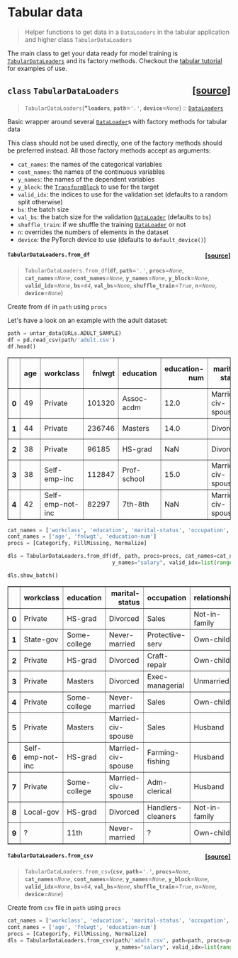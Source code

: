# Tabular data
> Helper functions to get data in a `DataLoaders` in the tabular application and higher class `TabularDataLoaders`


The main class to get your data ready for model training is [`TabularDataLoaders`](/tabular.data.html#TabularDataLoaders) and its factory methods. Checkout the [tabular tutorial](http://docs.fast.ai/tutorial.tabular) for examples of use.


<h2 id="TabularDataLoaders" class="doc_header"><code>class</code> <code>TabularDataLoaders</code><a href="https://github.com/fastai/fastai/tree/master/fastai/tabular/data.py#L11" class="source_link" style="float:right">[source]</a></h2>

> <code>TabularDataLoaders</code>(**\*`loaders`**, **`path`**=*`'.'`*, **`device`**=*`None`*) :: [`DataLoaders`](/data.core.html#DataLoaders)

Basic wrapper around several [`DataLoader`](/data.load.html#DataLoader)s with factory methods for tabular data


This class should not be used directly, one of the factory methods should be preferred instead. All those factory methods accept as arguments:

- `cat_names`: the names of the categorical variables
- `cont_names`: the names of the continuous variables
- `y_names`: the names of the dependent variables
- `y_block`: the [`TransformBlock`](/data.block.html#TransformBlock) to use for the target
- `valid_idx`: the indices to use for the validation set (defaults to a random split otherwise)
- `bs`: the batch size
- `val_bs`: the batch size for the validation [`DataLoader`](/data.load.html#DataLoader) (defaults to `bs`)
- `shuffle_train`: if we shuffle the training [`DataLoader`](/data.load.html#DataLoader) or not
- `n`: overrides the numbers of elements in the dataset
- `device`: the PyTorch device to use (defaults to `default_device()`)


<h4 id="TabularDataLoaders.from_df" class="doc_header"><code>TabularDataLoaders.from_df</code><a href="https://github.com/fastai/fastai/tree/master/fastai/tabular/data.py#L13" class="source_link" style="float:right">[source]</a></h4>

> <code>TabularDataLoaders.from_df</code>(**`df`**, **`path`**=*`'.'`*, **`procs`**=*`None`*, **`cat_names`**=*`None`*, **`cont_names`**=*`None`*, **`y_names`**=*`None`*, **`y_block`**=*`None`*, **`valid_idx`**=*`None`*, **`bs`**=*`64`*, **`val_bs`**=*`None`*, **`shuffle_train`**=*`True`*, **`n`**=*`None`*, **`device`**=*`None`*)

Create from `df` in `path` using `procs`


Let's have a look on an example with the adult dataset:

```python
path = untar_data(URLs.ADULT_SAMPLE)
df = pd.read_csv(path/'adult.csv')
df.head()
```




<div>
<style scoped>
    .dataframe tbody tr th:only-of-type {
        vertical-align: middle;
    }

    .dataframe tbody tr th {
        vertical-align: top;
    }

    .dataframe thead th {
        text-align: right;
    }
</style>
<table border="1" class="dataframe">
  <thead>
    <tr style="text-align: right;">
      <th></th>
      <th>age</th>
      <th>workclass</th>
      <th>fnlwgt</th>
      <th>education</th>
      <th>education-num</th>
      <th>marital-status</th>
      <th>occupation</th>
      <th>relationship</th>
      <th>race</th>
      <th>sex</th>
      <th>capital-gain</th>
      <th>capital-loss</th>
      <th>hours-per-week</th>
      <th>native-country</th>
      <th>salary</th>
    </tr>
  </thead>
  <tbody>
    <tr>
      <th>0</th>
      <td>49</td>
      <td>Private</td>
      <td>101320</td>
      <td>Assoc-acdm</td>
      <td>12.0</td>
      <td>Married-civ-spouse</td>
      <td>NaN</td>
      <td>Wife</td>
      <td>White</td>
      <td>Female</td>
      <td>0</td>
      <td>1902</td>
      <td>40</td>
      <td>United-States</td>
      <td>&gt;=50k</td>
    </tr>
    <tr>
      <th>1</th>
      <td>44</td>
      <td>Private</td>
      <td>236746</td>
      <td>Masters</td>
      <td>14.0</td>
      <td>Divorced</td>
      <td>Exec-managerial</td>
      <td>Not-in-family</td>
      <td>White</td>
      <td>Male</td>
      <td>10520</td>
      <td>0</td>
      <td>45</td>
      <td>United-States</td>
      <td>&gt;=50k</td>
    </tr>
    <tr>
      <th>2</th>
      <td>38</td>
      <td>Private</td>
      <td>96185</td>
      <td>HS-grad</td>
      <td>NaN</td>
      <td>Divorced</td>
      <td>NaN</td>
      <td>Unmarried</td>
      <td>Black</td>
      <td>Female</td>
      <td>0</td>
      <td>0</td>
      <td>32</td>
      <td>United-States</td>
      <td>&lt;50k</td>
    </tr>
    <tr>
      <th>3</th>
      <td>38</td>
      <td>Self-emp-inc</td>
      <td>112847</td>
      <td>Prof-school</td>
      <td>15.0</td>
      <td>Married-civ-spouse</td>
      <td>Prof-specialty</td>
      <td>Husband</td>
      <td>Asian-Pac-Islander</td>
      <td>Male</td>
      <td>0</td>
      <td>0</td>
      <td>40</td>
      <td>United-States</td>
      <td>&gt;=50k</td>
    </tr>
    <tr>
      <th>4</th>
      <td>42</td>
      <td>Self-emp-not-inc</td>
      <td>82297</td>
      <td>7th-8th</td>
      <td>NaN</td>
      <td>Married-civ-spouse</td>
      <td>Other-service</td>
      <td>Wife</td>
      <td>Black</td>
      <td>Female</td>
      <td>0</td>
      <td>0</td>
      <td>50</td>
      <td>United-States</td>
      <td>&lt;50k</td>
    </tr>
  </tbody>
</table>
</div>



```python
cat_names = ['workclass', 'education', 'marital-status', 'occupation', 'relationship', 'race']
cont_names = ['age', 'fnlwgt', 'education-num']
procs = [Categorify, FillMissing, Normalize]
```

```python
dls = TabularDataLoaders.from_df(df, path, procs=procs, cat_names=cat_names, cont_names=cont_names, 
                                 y_names="salary", valid_idx=list(range(800,1000)), bs=64)
```

```python
dls.show_batch()
```


<table border="1" class="dataframe">
  <thead>
    <tr style="text-align: right;">
      <th></th>
      <th>workclass</th>
      <th>education</th>
      <th>marital-status</th>
      <th>occupation</th>
      <th>relationship</th>
      <th>race</th>
      <th>education-num_na</th>
      <th>age</th>
      <th>fnlwgt</th>
      <th>education-num</th>
      <th>salary</th>
    </tr>
  </thead>
  <tbody>
    <tr>
      <th>0</th>
      <td>Private</td>
      <td>HS-grad</td>
      <td>Divorced</td>
      <td>Sales</td>
      <td>Not-in-family</td>
      <td>White</td>
      <td>False</td>
      <td>40.0</td>
      <td>116632.001407</td>
      <td>9.0</td>
      <td>&gt;=50k</td>
    </tr>
    <tr>
      <th>1</th>
      <td>State-gov</td>
      <td>Some-college</td>
      <td>Never-married</td>
      <td>Protective-serv</td>
      <td>Own-child</td>
      <td>Black</td>
      <td>False</td>
      <td>22.0</td>
      <td>293363.998886</td>
      <td>10.0</td>
      <td>&lt;50k</td>
    </tr>
    <tr>
      <th>2</th>
      <td>Private</td>
      <td>HS-grad</td>
      <td>Divorced</td>
      <td>Craft-repair</td>
      <td>Own-child</td>
      <td>White</td>
      <td>False</td>
      <td>35.0</td>
      <td>126568.998886</td>
      <td>9.0</td>
      <td>&lt;50k</td>
    </tr>
    <tr>
      <th>3</th>
      <td>Private</td>
      <td>Masters</td>
      <td>Divorced</td>
      <td>Exec-managerial</td>
      <td>Unmarried</td>
      <td>Black</td>
      <td>False</td>
      <td>39.0</td>
      <td>150061.001071</td>
      <td>14.0</td>
      <td>&gt;=50k</td>
    </tr>
    <tr>
      <th>4</th>
      <td>Private</td>
      <td>Some-college</td>
      <td>Never-married</td>
      <td>Sales</td>
      <td>Own-child</td>
      <td>White</td>
      <td>False</td>
      <td>21.0</td>
      <td>283756.998474</td>
      <td>10.0</td>
      <td>&lt;50k</td>
    </tr>
    <tr>
      <th>5</th>
      <td>Private</td>
      <td>Masters</td>
      <td>Married-civ-spouse</td>
      <td>Sales</td>
      <td>Husband</td>
      <td>White</td>
      <td>False</td>
      <td>29.0</td>
      <td>134565.997603</td>
      <td>14.0</td>
      <td>&lt;50k</td>
    </tr>
    <tr>
      <th>6</th>
      <td>Self-emp-not-inc</td>
      <td>HS-grad</td>
      <td>Married-civ-spouse</td>
      <td>Farming-fishing</td>
      <td>Husband</td>
      <td>White</td>
      <td>False</td>
      <td>39.0</td>
      <td>148442.999504</td>
      <td>9.0</td>
      <td>&lt;50k</td>
    </tr>
    <tr>
      <th>7</th>
      <td>Private</td>
      <td>Some-college</td>
      <td>Married-civ-spouse</td>
      <td>Adm-clerical</td>
      <td>Husband</td>
      <td>White</td>
      <td>False</td>
      <td>49.0</td>
      <td>280524.999991</td>
      <td>10.0</td>
      <td>&gt;=50k</td>
    </tr>
    <tr>
      <th>8</th>
      <td>Local-gov</td>
      <td>HS-grad</td>
      <td>Divorced</td>
      <td>Handlers-cleaners</td>
      <td>Not-in-family</td>
      <td>White</td>
      <td>False</td>
      <td>39.0</td>
      <td>166497.000063</td>
      <td>9.0</td>
      <td>&gt;=50k</td>
    </tr>
    <tr>
      <th>9</th>
      <td>?</td>
      <td>11th</td>
      <td>Never-married</td>
      <td>?</td>
      <td>Own-child</td>
      <td>White</td>
      <td>False</td>
      <td>17.0</td>
      <td>47407.001911</td>
      <td>7.0</td>
      <td>&lt;50k</td>
    </tr>
  </tbody>
</table>



<h4 id="TabularDataLoaders.from_csv" class="doc_header"><code>TabularDataLoaders.from_csv</code><a href="https://github.com/fastai/fastai/tree/master/fastai/tabular/data.py#L24" class="source_link" style="float:right">[source]</a></h4>

> <code>TabularDataLoaders.from_csv</code>(**`csv`**, **`path`**=*`'.'`*, **`procs`**=*`None`*, **`cat_names`**=*`None`*, **`cont_names`**=*`None`*, **`y_names`**=*`None`*, **`y_block`**=*`None`*, **`valid_idx`**=*`None`*, **`bs`**=*`64`*, **`val_bs`**=*`None`*, **`shuffle_train`**=*`True`*, **`n`**=*`None`*, **`device`**=*`None`*)

Create from `csv` file in `path` using `procs`


```python
cat_names = ['workclass', 'education', 'marital-status', 'occupation', 'relationship', 'race']
cont_names = ['age', 'fnlwgt', 'education-num']
procs = [Categorify, FillMissing, Normalize]
dls = TabularDataLoaders.from_csv(path/'adult.csv', path=path, procs=procs, cat_names=cat_names, cont_names=cont_names, 
                                  y_names="salary", valid_idx=list(range(800,1000)), bs=64)
```

